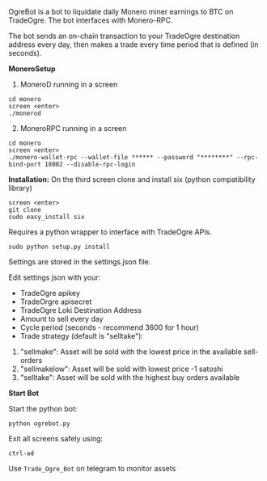 OgreBot is a bot to liquidate daily Monero miner earnings to BTC on TradeOgre.
The bot interfaces with Monero-RPC.

The bot sends an on-chain transaction to your TradeOgre destination address every day, then makes a trade every time period that is defined (in seconds).

**MoneroSetup**

1) MoneroD running in a screen
```
cd monero
screen <enter>
./monerod
```

2) MoneroRPC running in a screen
```
cd monero
screen <enter>
./monero-wallet-rpc --wallet-file ****** --password "********" --rpc-bind-port 18082 --disable-rpc-login
```

**Installation:**
On the third screen clone and install six (python compatibility library)
```
screen <enter>
git clone
sudo easy_install six
```

Requires a python wrapper to interface with TradeOgre APIs.
```
sudo python setup.py install
```

Settings are stored in the settings.json file.

Edit settings json with your:
- TradeOgre apikey
- TradeOrgre apisecret
- TradeOgre Loki Destination Address
- Amount to sell every day
- Cycle period (seconds - recommend 3600 for 1 hour)
- Trade strategy (default is "selltake"):
1) "sellmake": Asset will be sold with the lowest price in the available sell-orders
2) "sellmakelow": Asset will be sold with lowest price -1 satoshi
3) "selltake": Asset will be sold with the highest buy orders available

**Start Bot**

Start the python bot:
```
python ogrebot.py
```

Exit all screens safely using:
```
ctrl-ad
```


Use `Trade_Ogre_Bot` on telegram to monitor assets
